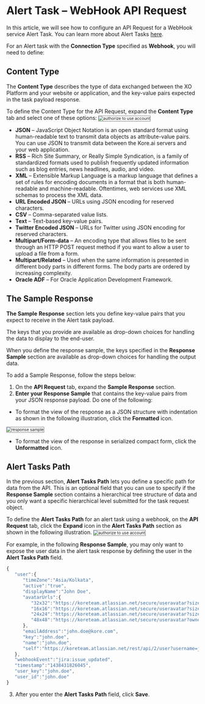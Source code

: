 # Alert Task – WebHook API Request

In this article, we will see how to configure an API Request for a WebHook service Alert Task. You can learn more about Alert Tasks <a href="https://docsinternal-kore.github.io/docs/xo/automation/use-cases/alert-tasks/" target="_blank">here</a>.

For an Alert task with the **Connection Type** specified as **Webhook**, you will need to define:

## Content Type 

The **Content Type** describes the type of data exchanged between the XO Platform and your website or application, and the key-value pairs expected in the task payload response. 

To define the Content Type for the API Request, expand the **Content Type** tab and select one of these options:
<img src="../images/content-type.png" alt="authorize to use account" title="authorize to use account" style="border: 1px solid gray; zoom:75%;">

* **JSON** – JavaScript Object Notation is an open standard format using human-readable text to transmit data objects as attribute-value pairs. You can use JSON to transmit data between the Kore.ai servers and your web application.
* **RSS** – Rich Site Summary, or Really Simple Syndication, is a family of standardized formats used to publish frequently updated information such as blog entries, news headlines, audio, and video.
* **XML** – Extensible Markup Language is a markup language that defines a set of rules for encoding documents in a format that is both human-readable and machine-readable. Oftentimes, web services use XML schemas to process the XML data.
* **URL Encoded JSON** – URLs using JSON encoding for reserved characters.
* **CSV** – Comma-separated value lists.
* **Text** – Text-based key-value pairs.
* **Twitter Encoded JSON** – URLs for Twitter using JSON encoding for reserved characters.
* **Multipart/Form-data** – An encoding type that allows files to be sent through an HTTP POST request method if you want to allow a user to upload a file from a form.
* **Multipart/Related** – Used when the same information is presented in different body parts in different forms. The body parts are ordered by increasing complexity.
* **Oracle ADF** – For Oracle Application Development Framework.

## The Sample Response

**The Sample** **Response** section lets you define key-value pairs that you expect to receive in the Alert task payload. 

The keys that you provide are available as drop-down choices for handling the data to display to the end-user. 

When you define the response sample, the keys specified in the **Response Sample** section are available as drop-down choices for handling the output data.

To add a Sample Response, follow the steps below:

1. On the **API Request** tab, expand the **Sample Response** section.
2. **Enter your Response Sample** that contains the key-value pairs from your JSON response payload. Do one of the following:

  * To format the view of the response as a JSON structure with indentation as shown in the following illustration, click the **Formatted** icon.
  <img src="../images/response-sample.png" alt="response sample" title="response sample" style="border: 1px solid gray; zoom:75%;">

  * To format the view of the response in serialized compact form, click the **Unformatted** icon.

## Alert Tasks Path  
 
In the previous section, **Alert Tasks Path** lets you define a specific path for data from the API. This is an optional field that you can use to specify if the **Response Sample** section contains a hierarchical tree structure of data and you only want a specific hierarchical level submitted for the task request object.

To define the **Alert Tasks Path** for an alert task using a webhook, on the **API Request** tab, click the **Expand** icon in the **Alert Tasks Path** section as shown in the following illustration.
<img src="../images/alert-tasks-path.png" alt="authorize to use account" title="authorize to use account" style="border: 1px solid gray; zoom:75%;">

For example, in the following **Response Sample**, you may only want to expose the user data in the alert task response by defining the user in the **Alert Tasks Path** field.

```js
{
   "user":{
      "timeZone":"Asia/Kolkata",
      "active":"true",
      "displayName":"John Doe",
      "avatarUrls":{
         "32x32":"https://koreteam.atlassian.net/secure/useravatar?size=medium&ownerId=john.doe&avatarId=11801",
         "16x16":"https://koreteam.atlassian.net/secure/useravatar?size=xsmall&ownerId=john.doe&avatarId=11801",
         "24x24":"https://koreteam.atlassian.net/secure/useravatar?size=small&ownerId=john.doe&avatarId=11801",
         "48x48":"https://koreteam.atlassian.net/secure/useravatar?ownerId=john.doe&avatarId=11801"
      },
      "emailAddress":"john.doe@kore.com",
      "key":"john.doe",
      "name":"john.doe",
      "self":"https://koreteam.atlassian.net/rest/api/2/user?username=john.doe"
   },
   "webhookEvent":"jira:issue_updated",
   "timestamp":"1438431826045",
   "user_key":"john.doe",
   "user_id":"john.doe"
}
```

3. After you enter the **Alert Tasks Path** field, click **Save**.